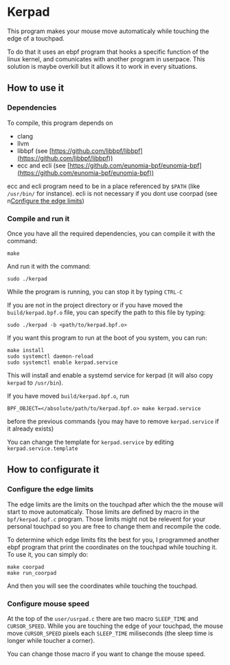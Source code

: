 # Kerpad

This program makes your mouse move automaticaly while touching the edge of a touchpad.

To do that it uses an ebpf program that hooks a specific function of the linux kernel, and comunicates with another program in userpace. This solution is maybe overkill but it allows it to work in every situations.

## How to use it

### Dependencies

To compile, this program depends on
 - clang
 - llvm
 - libbpf (see [https://github.com/libbpf/libbpf](https://github.com/libbpf/libbpf))
 - ecc and ecli (see [https://github.com/eunomia-bpf/eunomia-bpf](https://github.com/eunomia-bpf/eunomia-bpf))

ecc and ecli program need to be in a place referenced by `$PATH` (like `/usr/bin/` for instance).
ecli is not necessary if you dont use coorpad (see n[Configure the edge limits](#configure-the-edge-limits))

### Compile and run it

Once you have all the required dependencies, you can compile it with the command:
```
make
```
And run it with the command:
```
sudo ./kerpad
```

While the program is running, you can stop it by typing `CTRL-C`

If you are not in the project directory or if you have moved the `build/kerpad.bpf.o` file, you can specify the path to this file by typing:
```
sudo ./kerpad -b <path/to/kerpad.bpf.o>
```

If you want this program to run at the boot of you system, you can run:
```
make install
sudo systemctl daemon-reload
sudo systemctl enable kerpad.service
```
This will install and enable a systemd service for kerpad (it will also copy `kerpad` to `/usr/bin`).

If you have moved `build/kerpad.bpf.o`, run
```
BPF_OBJECT=</absolute/path/to/kerpad.bpf.o> make kerpad.service
```
before the previous commands (you may have to remove `kerpad.service` if it already exists)

You can change the template for `kerpad.service` by editing `kerpad.service.template`

## How to configurate it

### Configure the edge limits

The edge limits are the limits on the touchpad after which the the mouse will start to move automaticaly. Those limits are defined by macro in the `bpf/kerpad.bpf.c` program. Those limits might not be relevent for your personal touchpad so you are free to change them and recompile the code.

To determine which edge limits fits the best for you, I programmed another ebpf program that print the coordinates on the touchpad while touching it. To use it, you can simply do:
```
make coorpad
make run_coorpad
```
And then you will see the coordinates while touching the touchpad.

### Configure mouse speed

At the top of the `user/usrpad.c` there are two macro `SLEEP_TIME` and `CURSOR_SPEED`. While you are touching the edge of your touchpad, the mouse move `CURSOR_SPEED` pixels each `SLEEP_TIME` miliseconds (the sleep time is longer while toucher a corner).

You can change those macro if you want to change the mouse speed.
